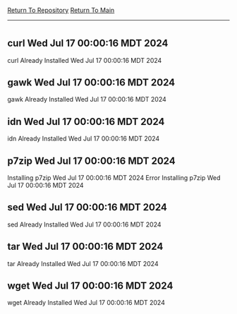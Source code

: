 [Return To Repository](https://github.com/DigitalWarrior/piholeparser/)
[Return To Main](https://github.com/DigitalWarrior/piholeparser/blob/master/RecentRunLogs/Mainlog.md)
____________________________________
# 
## curl Wed Jul 17 00:00:16 MDT 2024
curl Already Installed Wed Jul 17 00:00:16 MDT 2024
## gawk Wed Jul 17 00:00:16 MDT 2024
gawk Already Installed Wed Jul 17 00:00:16 MDT 2024
## idn Wed Jul 17 00:00:16 MDT 2024
idn Already Installed Wed Jul 17 00:00:16 MDT 2024
## p7zip Wed Jul 17 00:00:16 MDT 2024
Installing p7zip Wed Jul 17 00:00:16 MDT 2024
Error Installing p7zip Wed Jul 17 00:00:16 MDT 2024
## sed Wed Jul 17 00:00:16 MDT 2024
sed Already Installed Wed Jul 17 00:00:16 MDT 2024
## tar Wed Jul 17 00:00:16 MDT 2024
tar Already Installed Wed Jul 17 00:00:16 MDT 2024
## wget Wed Jul 17 00:00:16 MDT 2024
wget Already Installed Wed Jul 17 00:00:16 MDT 2024
